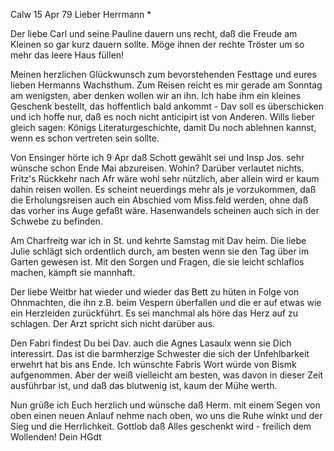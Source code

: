  Calw 15 Apr 79
Lieber Herrmann <Mogl>*

Der liebe Carl und seine Pauline dauern uns recht, daß die Freude am Kleinen so gar kurz dauern sollte. Möge ihnen der rechte Tröster um so mehr das leere Haus füllen!

Meinen herzlichen Glückwunsch zum bevorstehenden Festtage und eures lieben Hermanns Wachsthum. Zum Reisen reicht es mir gerade am Sonntag am wenigsten, aber denken wollen wir an ihn. Ich habe ihm ein kleines Geschenk bestellt, das hoffentlich bald ankommt - Dav soll es überschicken und ich hoffe nur, daß es noch nicht anticipirt ist von Anderen. Wills lieber gleich sagen: Königs Literaturgeschichte, damit Du noch ablehnen kannst, wenn es schon vertreten sein sollte.

Von Ensinger hörte ich 9 Apr daß Schott gewählt sei und Insp Jos. sehr wünsche schon Ende Mai abzureisen. Wohin? Darüber verlautet nichts. 
Fritz's Rückkehr nach Afr wäre wohl sehr nützlich, aber allein wird er kaum dahin reisen wollen. Es scheint neuerdings mehr als je vorzukommen, daß die Erholungsreisen auch ein Abschied vom Miss.feld werden, ohne daß das vorher ins Auge gefaßt wäre. Hasenwandels scheinen auch sich in der Schwebe zu befinden.

Am Charfreitg war ich in St. und kehrte Samstag mit Dav heim. Die liebe Julie schlägt sich ordentlich durch, am besten wenn sie den Tag über im Garten gewesen ist. Mit den Sorgen und Fragen, die sie leicht schlaflos machen, kämpft sie mannhaft.

Der liebe Weitbr hat wieder und wieder das Bett zu hüten in Folge von Ohnmachten, die ihn z.B. beim Vespern überfallen und die er auf etwas wie ein Herzleiden zurückführt. Es sei manchmal als höre das Herz auf zu schlagen. Der Arzt spricht sich nicht darüber aus.

Den Fabri findest Du bei Dav. auch die Agnes Lasaulx wenn sie Dich interessirt. Das ist die barmherzige Schwester die sich der Unfehlbarkeit erwehrt hat bis ans Ende. Ich wünschte Fabris Wort würde von Bismk aufgenommen. Aber der weiß vielleicht am besten, was davon in dieser Zeit ausführbar ist, und daß das blutwenig ist, kaum der Mühe werth.

Nun grüße ich Euch herzlich und wünsche daß Herm. mit einem Segen von oben einen neuen Anlauf nehme nach oben, wo uns die Ruhe winkt und der Sieg und die Herrlichkeit. Gottlob daß Alles geschenkt wird - freilich dem Wollenden!
 Dein HGdt
